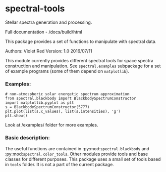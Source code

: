 # spectral-tools
Stellar spectra generation and processing.

Full documentation - /docs/build/html

This package provides a set of functions to manipulate with spectral data.

Authors: Violet Red
Version: 1.0 2016/07/11

This module currently provides different spectral tools for space spectra
construction and manipulation. See `spectral.examples` subpackage for a set of
example programs (some of them depend on `matplotlib`).

### Examples:

    # non-atmospheric solar energetic spectrum approximation
    from spectral.blackbody import BlackbodySpectrumConstructor
    import matplotlib.pyplot as plt
    s = BlackbodySpectrumConstructor(5777)
    plt.plot(list(s.x_values), list(s.intensities), 'g')
    plt.show()

Look at /examples/ folder for more examples.

### Basic description:

The useful functions are contained in :py:mod:`spectral.blackbody` and
:py:mod:`spectral.color_tools`. Other modules provide tools and base
classes for different purposes. This package uses a small set of tools based
in `tools` folder. It is not a part of the current package.
